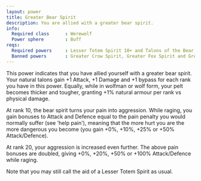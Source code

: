 ```yaml
---
layout: power
title: Greater Bear Spirit
description: You are allied with a greater bear spirit.
info:
  Required class      : Werewolf
  Power sphere        : Buff
reqs:
  Required powers     : Lesser Totem Spirit 10+ and Talons of the Bear 5+
  Banned powers       : Greater Crow Spirit, Greater Fox Spirit and Greater Shark Spirit
---
```


This power indicates that you have allied yourself with a greater bear spirit.
Your natural talons gain +1 Attack, +1 Damage and +1 bypass for each rank you
have in this power.  Equally, while in wolfman or wolf form, your pelt becomes
thicker and tougher, granting +1% natural armour per rank vs physical damage.

At rank 10, the bear spirit turns your pain into aggression.  While raging, you
gain bonuses to Attack and Defence equal to the pain penalty you would normally
suffer (see 'help pain'), meaning that the more hurt you are the more dangerous
you become (you gain +0%, +10%, +25% or +50% Attack/Defence).

At rank 20, your aggression is increased even further.  The above pain bonuses
are doubled, giving +0%, +20%, +50% or +100% Attack/Defence while raging.

Note that you may still call the aid of a Lesser Totem Spirit as usual.
